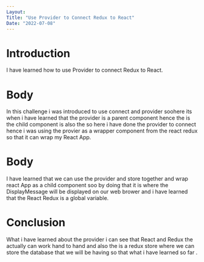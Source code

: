 ```yaml
---
Layout:
Title: "Use Provider to Connect Redux to React"
Date: "2022-07-08"
---
```


# Introduction

I have learned how to use Provider to connect Redux to React.

# Body

In this challenge i was introduced to use connect and provider soohere its when i have learned that the provider is a parent component hence the is the child component is also the so here i have done the provider to connect hence i was using the provier as a wrapper component from the react redux so that it can wrap my React App.

# Body 

I have learned that we can use the provider and store together and wrap react App as a child component soo by doing that it is where the DisplayMessage will be displayed on our web brower and i have learned that the React Redux is a global variable.

# Conclusion 

What i have learned about the provider i can see that React and Redux the actually can work hand to hand and also the is a redux store where we can store the database that we will be having so that what i have learned so far .